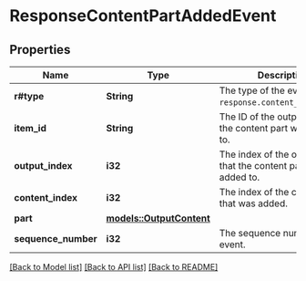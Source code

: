 # ResponseContentPartAddedEvent

## Properties

Name | Type | Description | Notes
------------ | ------------- | ------------- | -------------
**r#type** | **String** | The type of the event. Always `response.content_part.added`.  | 
**item_id** | **String** | The ID of the output item that the content part was added to.  | 
**output_index** | **i32** | The index of the output item that the content part was added to.  | 
**content_index** | **i32** | The index of the content part that was added.  | 
**part** | [**models::OutputContent**](OutputContent.md) |  | 
**sequence_number** | **i32** | The sequence number of this event. | 

[[Back to Model list]](../README.md#documentation-for-models) [[Back to API list]](../README.md#documentation-for-api-endpoints) [[Back to README]](../README.md)


